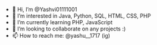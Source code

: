 - 👋 Hi, I’m @Yashvi01111001
- 👀 I’m interested in Java, Python, SQL, HTML, CSS, PHP
- 🌱 I’m currently learning PHP, JavaScript
- 💞️ I’m looking to collaborate on any projects :) 
- 📫 How to reach me: @yashu__1717 (ig) 

<!---
Yashvi01111001/Yashvi01111001 is a ✨ special ✨ repository because its `README.md` (this file) appears on your GitHub profile.
You can click the Preview link to take a look at your changes.
--->
